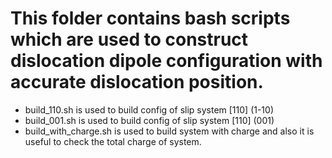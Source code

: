 This folder contains bash scripts which are used to construct dislocation dipole configuration with accurate dislocation position.
===================================================================================================================================

* build_110.sh is used to build config of slip system [110] (1-10)
* build_001.sh is used to build config of slip system [110] (001)
* build_with_charge.sh is used to build system with charge and also it is useful to check the total charge of system.
